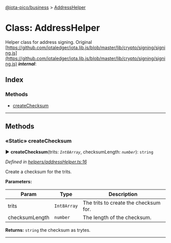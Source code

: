 [@iota-pico/business](../README.md) > [AddressHelper](../classes/addresshelper.md)



# Class: AddressHelper


Helper class for address signing. Original [https://github.com/iotaledger/iota.lib.js/blob/master/lib/crypto/signing/signing.js](https://github.com/iotaledger/iota.lib.js/blob/master/lib/crypto/signing/signing.js)
*__internal__*: 


## Index

### Methods

* [createChecksum](addresshelper.md#createchecksum)



---
## Methods
<a id="createchecksum"></a>

### «Static» createChecksum

► **createChecksum**(trits: *`Int8Array`*, checksumLength: *`number`*): `string`



*Defined in [helpers/addressHelper.ts:16](https://github.com/iotaeco/iota-pico-business/blob/e076f56/src/helpers/addressHelper.ts#L16)*



Create a checksum for the trits.


**Parameters:**

| Param | Type | Description |
| ------ | ------ | ------ |
| trits | `Int8Array`   |  The trits to create the checksum for. |
| checksumLength | `number`   |  The length of the checksum. |





**Returns:** `string`
the checksum as trytes.






___


